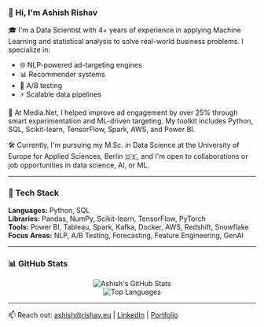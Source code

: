 ### 👋 Hi, I'm Ashish Rishav

🎓 I'm a Data Scientist with 4+ years of experience in applying Machine Learning and statistical analysis to solve real-world business problems. I specialize in:
- 🌐 NLP-powered ad-targeting engines
- 📊 Recommender systems
- 🧪 A/B testing
- ⚡️ Scalable data pipelines

🚀 At Media.Net, I helped improve ad engagement by over 25% through smart experimentation and ML-driven targeting. My toolkit includes Python, SQL, Scikit-learn, TensorFlow, Spark, AWS, and Power BI.

🛠️ Currently, I'm pursuing my M.Sc. in Data Science at the University of Europe for Applied Sciences, Berlin 🇩🇪, and I'm open to collaborations or job opportunities in data science, AI, or ML.

---

### 🧰 Tech Stack
**Languages:** Python, SQL  
**Libraries:** Pandas, NumPy, Scikit-learn, TensorFlow, PyTorch  
**Tools:** Power BI, Tableau, Spark, Kafka, Docker, AWS, Redshift, Snowflake  
**Focus Areas:** NLP, A/B Testing, Forecasting, Feature Engineering, GenAI

---

### 📊 GitHub Stats
<p align="center">
  <img src="https://github-readme-stats.vercel.app/api?username=ashishrishav&show_icons=true&theme=radical" alt="Ashish's GitHub Stats" />
  <br/>
  <img src="https://github-readme-stats.vercel.app/api/top-langs/?username=ashishrishav&layout=compact&theme=radical" alt="Top Languages" />
</p>

---

📫 Reach out: ashish@rishav.eu | [LinkedIn](#) | [Portfolio](#)
